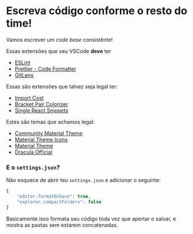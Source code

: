 # Escreva código conforme o resto do time!

Vamos escrever um _code base_ consistênte!

Essas extensões que seu VSCode **deve** ter

- [ESLint](https://github.com/Microsoft/vscode-eslint.git)
- [Prettier - Code Formatter](https://github.com/prettier/prettier-vscode.git)
- [GitLens](https://github.com/eamodio/vscode-gitlens.git)

Essas são extensões que talvez seja legal ter:

- [Import Cost](https://github.com/wix/import-cost.git)
- [Bracket Pair Colorizer](https://github.com/CoenraadS/BracketPair)
- [Single React Snippets](https://github.com/burkeholland/simple-react-snippets.git)

Estes são temas que achamos legal:

- [Community Material Theme](https://github.com/material-theme/vsc-community-material-theme.git)
- [Material Theme Icons](https://github.com/material-theme/vsc-material-theme-icons.git)
- [Material Theme](https://github.com/material-theme/vsc-material-theme.git)
- [Dracula Official](https://github.com/dracula/visual-studio-code.git)

### E o `settings.json`?

Não esquece de abrir teu `settings.json` e adicionar o seguinte:

```js
{
    "editor.formatOnSave": true,
    "explorer.compactFolders": false
}
```

Basicamente isso formata seu código toda vez que apertar o salvar, e mostra as pastas sem estarem concatenadas.
